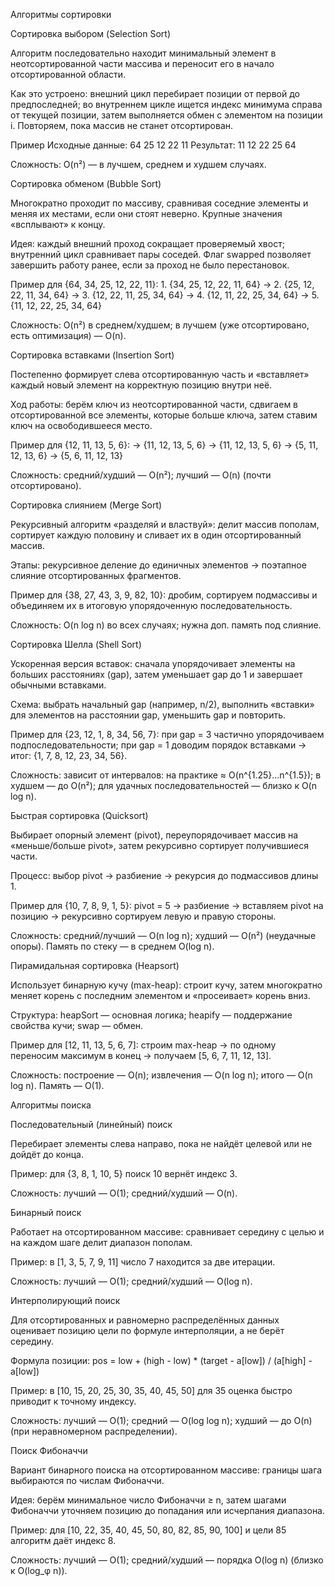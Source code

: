 Алгоритмы сортировки

Сортировка выбором (Selection Sort)

Алгоритм последовательно находит минимальный элемент в неотсортированной части массива и переносит его в начало отсортированной области.

Как это устроено: внешний цикл перебирает позиции от первой до предпоследней; во внутреннем цикле ищется индекс минимума справа от текущей позиции, затем выполняется обмен с элементом на позиции i. Повторяем, пока массив не станет отсортирован.

Пример
Исходные данные: 64 25 12 22 11
Результат: 11 12 22 25 64

Сложность: O(n²) — в лучшем, среднем и худшем случаях.


Сортировка обменом (Bubble Sort)

Многократно проходит по массиву, сравнивая соседние элементы и меняя их местами, если они стоят неверно. Крупные значения «всплывают» к концу.

Идея: каждый внешний проход сокращает проверяемый хвост; внутренний цикл сравнивает пары соседей. Флаг swapped позволяет завершить работу ранее, если за проход не было перестановок.

Пример для {64, 34, 25, 12, 22, 11}:
    1.    {34, 25, 12, 22, 11, 64} →
    2.    {25, 12, 22, 11, 34, 64} →
    3.    {12, 22, 11, 25, 34, 64} →
    4.    {12, 11, 22, 25, 34, 64} →
    5.    {11, 12, 22, 25, 34, 64}

Сложность: O(n²) в среднем/худшем; в лучшем (уже отсортировано, есть оптимизация) — O(n).


Сортировка вставками (Insertion Sort)

Постепенно формирует слева отсортированную часть и «вставляет» каждый новый элемент на корректную позицию внутри неё.

Ход работы: берём ключ из неотсортированной части, сдвигаем в отсортированной все элементы, которые больше ключа, затем ставим ключ на освободившееся место.

Пример для {12, 11, 13, 5, 6}:
→ {11, 12, 13, 5, 6} → {11, 12, 13, 5, 6} → {5, 11, 12, 13, 6} → {5, 6, 11, 12, 13}

Сложность: средний/худший — O(n²); лучший — O(n) (почти отсортировано).


Сортировка слиянием (Merge Sort)

Рекурсивный алгоритм «разделяй и властвуй»: делит массив пополам, сортирует каждую половину и сливает их в один отсортированный массив.

Этапы: рекурсивное деление до единичных элементов → поэтапное слияние отсортированных фрагментов.

Пример для {38, 27, 43, 3, 9, 82, 10}: дробим, сортируем подмассивы и объединяем их в итоговую упорядоченную последовательность.

Сложность: O(n log n) во всех случаях; нужна доп. память под слияние.


Сортировка Шелла (Shell Sort)

Ускоренная версия вставок: сначала упорядочивает элементы на больших расстояниях (gap), затем уменьшает gap до 1 и завершает обычными вставками.

Схема: выбрать начальный gap (например, n/2), выполнить «вставки» для элементов на расстоянии gap, уменьшить gap и повторить.

Пример для {23, 12, 1, 8, 34, 56, 7}: при gap = 3 частично упорядочиваем подпоследовательности; при gap = 1 доводим порядок вставками → итог: {1, 7, 8, 12, 23, 34, 56}.

Сложность: зависит от интервалов: на практике ≈ O(n^{1.25}…n^{1.5}); в худшем — до O(n²); для удачных последовательностей — близко к O(n log n).


Быстрая сортировка (Quicksort)

Выбирает опорный элемент (pivot), переупорядочивает массив на «меньше/больше pivot», затем рекурсивно сортирует получившиеся части.

Процесс: выбор pivot → разбиение → рекурсия до подмассивов длины 1.

Пример для {10, 7, 8, 9, 1, 5}: pivot = 5 → разбиение → вставляем pivot на позицию → рекурсивно сортируем левую и правую стороны.

Сложность: средний/лучший — O(n log n); худший — O(n²) (неудачные опоры). Память по стеку — в среднем O(log n).


Пирамидальная сортировка (Heapsort)

Использует бинарную кучу (max-heap): строит кучу, затем многократно меняет корень с последним элементом и «просеивает» корень вниз.

Структура: heapSort — основная логика; heapify — поддержание свойства кучи; swap — обмен.

Пример для [12, 11, 13, 5, 6, 7]: строим max-heap → по одному переносим максимум в конец → получаем [5, 6, 7, 11, 12, 13].

Сложность: построение — O(n); извлечения — O(n log n); итого — O(n log n). Память — O(1).


Алгоритмы поиска

Последовательный (линейный) поиск

Перебирает элементы слева направо, пока не найдёт целевой или не дойдёт до конца.

Пример: для {3, 8, 1, 10, 5} поиск 10 вернёт индекс 3.

Сложность: лучший — O(1); средний/худший — O(n).


Бинарный поиск

Работает на отсортированном массиве: сравнивает середину с целью и на каждом шаге делит диапазон пополам.

Пример: в [1, 3, 5, 7, 9, 11] число 7 находится за две итерации.

Сложность: лучший — O(1); средний/худший — O(log n).


Интерполирующий поиск

Для отсортированных и равномерно распределённых данных оценивает позицию цели по формуле интерполяции, а не берёт середину.

Формула позиции:
pos = low + (high - low) * (target - a[low]) / (a[high] - a[low])

Пример: в [10, 15, 20, 25, 30, 35, 40, 45, 50] для 35 оценка быстро приводит к точному индексу.

Сложность: лучший — O(1); средний — O(log log n); худший — до O(n) (при неравномерном распределении).


Поиск Фибоначчи

Вариант бинарного поиска на отсортированном массиве: границы шага выбираются по числам Фибоначчи.

Идея: берём минимальное число Фибоначчи ≥ n, затем шагами Фибоначчи уточняем позицию до попадания или исчерпания диапазона.

Пример: для [10, 22, 35, 40, 45, 50, 80, 82, 85, 90, 100] и цели 85 алгоритм даёт индекс 8.

Сложность: лучший — O(1); средний/худший — порядка O(log n) (близко к O(log_φ n)).
